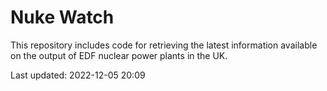 # Nuke Watch

This repository includes code for retrieving the latest information available on the output of EDF nuclear power plants in the UK.

Last updated: 2022-12-05 20:09